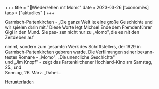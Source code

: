 +++
title = "🐢Wiedersehen mit Momo"
date = 2023-03-26
[taxonomies]
tags = ["aktuelles" ]
+++

Garmisch-Partenkirchen - „Die ganze Welt ist eine große Ge schichte und wir spielen darin mit." Diese Worte legt Michael Ende dem Fremdenführer Gigi in den Mund. Sie pas- sen nicht nur zu „Momo", die es mit den Zeitdieben auf
<!-- more -->
nimmt, sondern zum gesamten Werk des Schriftstellers, der 1929 in Garmisch-Partenkirchen geboren wurde. Die Verfilmungen seiner bekann- testen Romane - „Momo", „Die unendliche Geschichte"  
und „Jim Knopf" - zeigt das Partenkirchener Hochland-Kino am Samstag, 25., und  
Sonntag, 26. März. „Dabei...

[Herunterladen](https://volksschule-partenkirchen.de/wp-content/uploads/Zeitungsbericht-Momo-und-Atreju.pdf)
